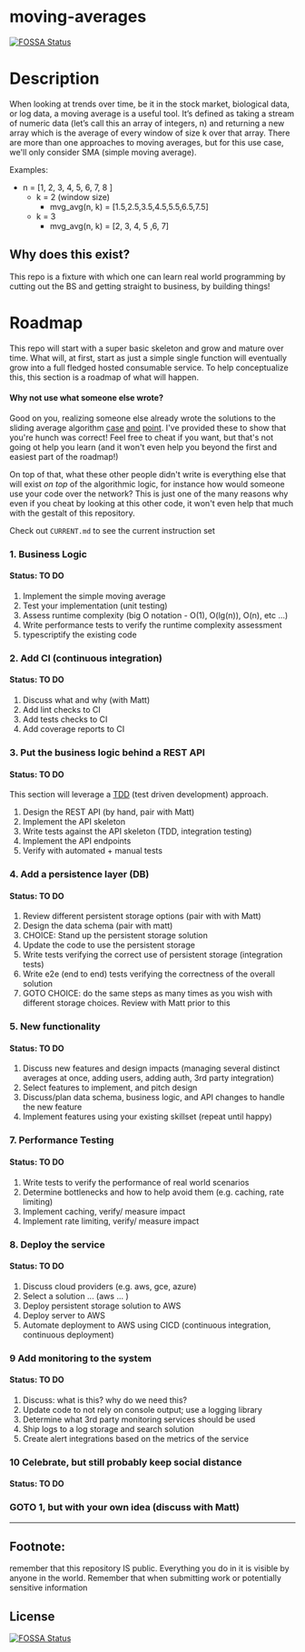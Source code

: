 # moving-averages
[![FOSSA Status](https://app.fossa.com/api/projects/git%2Bgithub.com%2Fmicrosoftly%2Fmoving-averages.svg?type=shield)](https://app.fossa.com/projects/git%2Bgithub.com%2Fmicrosoftly%2Fmoving-averages?ref=badge_shield)

# Description
When looking at trends over time, be it in the stock market, biological data, or log data, a moving average is a useful tool. It’s defined as taking a stream of numeric data (let’s call this an array of integers, n) and returning a new array which is the average of every window of size k over that array. There are more than one approaches to moving averages, but for this use case, we'll only consider SMA (simple moving average).

Examples:
 * n = [1, 2, 3, 4, 5, 6, 7, 8 ]
   * k = 2 (window size)
     * mvg_avg(n, k) = [1.5,2.5,3.5,4.5,5.5,6.5,7.5]
   * k = 3
     * mvg_avg(n, k) = [2, 3, 4, 5 ,6, 7]

## Why does this exist?
This repo is a fixture with which one can learn real world programming by cutting out the BS and getting straight to business, by building things! 

# Roadmap
This repo will start with a super basic skeleton and grow and mature over time. What will, at first, start as just a simple single function will eventually grow into a full fledged hosted consumable service. To help conceptualize this, this section is a roadmap of what will happen.

#### Why not use what someone else wrote?
Good on you, realizing someone else already wrote the solutions to the sliding average algorithm [case](https://www.npmjs.com/package/moving-average) [and](https://www.npmjs.com/package/moving-averages) [point](https://www.npmjs.com/package/technicalindicators#available-indicators). I've provided these to show that you're hunch was correct! Feel free to cheat if you want, but that's not going ot help you learn (and it won't even help you beyond the first and easiest part of the roadmap!)

On top of that, what these other people didn't write is everything else that will exist _on top_ of the algorithmic logic, for instance how would someone use your code over the network? This is just one of the many reasons why even if you cheat by looking at this other code, it won't even help that much with the gestalt of this repository.

Check out `CURRENT.md` to see the current instruction set

### 1. Business Logic
#### Status: TO DO
1. Implement the simple moving average
2. Test your implementation (unit testing)
3. Assess runtime complexity (big O notation - O(1), O(lg(n)), O(n), etc ...)
4. Write performance tests to verify the runtime complexity assessment 
5. typescriptify the existing code
### 2. Add CI (continuous integration)
#### Status: TO DO
1. Discuss what and why (with Matt)
1. Add lint checks to CI 
1. Add tests checks to CI
1. Add coverage reports to CI
### 3. Put the business logic behind a REST API
#### Status: TO DO
This section will leverage a [TDD](https://www.guru99.com/test-driven-development.html) (test driven development) approach.
1. Design the REST API (by hand, pair with Matt)
1. Implement the API skeleton
1. Write tests against the API skeleton (TDD, integration testing)
1. Implement the API endpoints
1. Verify with automated + manual tests
### 4. Add a persistence layer (DB)
#### Status: TO DO
1. Review different persistent storage options (pair with with Matt)
1. Design the data schema (pair with matt)
1. CHOICE: Stand up the persistent storage solution
1. Update the code to use the persistent storage
1. Write tests verifying the correct use of persistent storage (integration tests)
1. Write e2e (end to end) tests verifying the correctness of the overall solution
1. GOTO CHOICE: do the same steps as many times as you wish with different storage choices. Review with Matt prior to this
### 5. New functionality
#### Status: TO DO
1. Discuss new features and design impacts (managing several distinct averages at once, adding users, adding auth, 3rd party integration)
1. Select features to implement, and pitch design 
1. Discuss/plan data schema, business logic, and API changes to handle the new feature
1. Implement features using your existing skillset (repeat until happy)
### 7. Performance Testing
#### Status: TO DO
1. Write tests to verify the performance of real world scenarios
1. Determine bottlenecks and how to help avoid them (e.g. caching, rate limiting)
1. Implement caching, verify/ measure impact
1. Implement rate limiting, verify/ measure impact
### 8. Deploy the service
#### Status: TO DO
1. Discuss cloud providers (e.g. aws, gce, azure)
1. Select a solution ... (aws ... )
1. Deploy persistent storage solution to AWS
1. Deploy server to AWS
1. Automate deployment to AWS using CICD (continuous integration, continuous deployment)
### 9 Add monitoring to the system
#### Status: TO DO
1. Discuss: what is this? why do we need this?
1. Update code to not rely on console output; use a logging library
1. Determine what 3rd party monitoring services should be used
1. Ship logs to a log storage and search solution
1. Create alert integrations based on the metrics of the service
### 10 Celebrate, but still probably keep social distance
#### Status: TO DO
### GOTO 1, but with your own idea (discuss with Matt)


_____
## Footnote:
remember that this repository IS public. Everything you do in it is visible by anyone in the world. Remember that when submitting work or potentially sensitive information


## License
[![FOSSA Status](https://app.fossa.com/api/projects/git%2Bgithub.com%2Fmicrosoftly%2Fmoving-averages.svg?type=large)](https://app.fossa.com/projects/git%2Bgithub.com%2Fmicrosoftly%2Fmoving-averages?ref=badge_large)